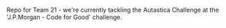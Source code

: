 Repo for Team 21 - we're currently tackling the Autastica Challenge at the 'J.P.Morgan - Code for Good' challenge.
